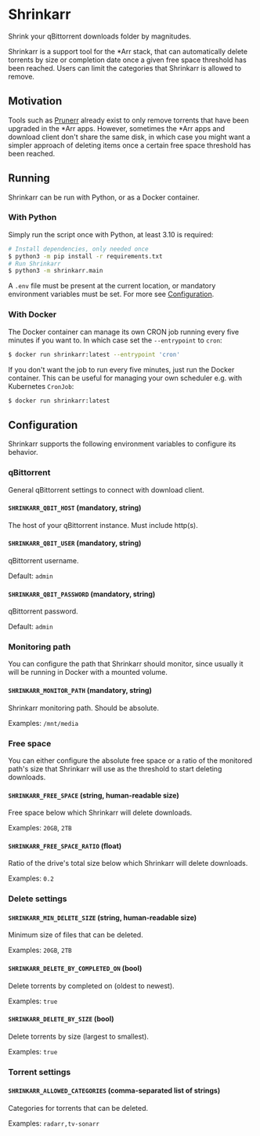 # Shrinkarr

Shrink your qBittorrent downloads folder by magnitudes.

Shrinkarr is a support tool for the \*Arr stack, that can automatically delete torrents by size or completion date once a given free space threshold has been reached. Users can limit the categories that Shrinkarr is allowed to remove.

## Motivation

Tools such as [Prunerr](https://github.com/rpatterson/prunerr) already exist to only remove torrents that have been upgraded in the *Arr apps. However, sometimes the *Arr apps and download client don't share the same disk, in which case you might want a simpler approach of deleting items once a certain free space threshold has been reached.

## Running

Shrinkarr can be run with Python, or as a Docker container.

### With Python

Simply run the script once with Python, at least 3.10 is required:

```sh
# Install dependencies, only needed once
$ python3 -m pip install -r requirements.txt
# Run Shrinkarr
$ python3 -m shrinkarr.main
```

A `.env` file must be present at the current location, or mandatory environment variables must be set. For more see [Configuration](#configuration).

### With Docker

The Docker container can manage its own CRON job running every five minutes if you want to. In which case set the `--entrypoint` to `cron`:

```sh
$ docker run shrinkarr:latest --entrypoint 'cron'
```

If you don't want the job to run every five minutes, just run the Docker container. This can be useful for managing your own scheduler e.g. with Kubernetes `CronJob`:

```sh
$ docker run shrinkarr:latest
```

## Configuration

Shrinkarr supports the following environment variables to configure its behavior.

### qBittorrent

General qBittorrent settings to connect with download client.

#### `SHRINKARR_QBIT_HOST` (mandatory, string)

The host of your qBittorrent instance. Must include http(s).

#### `SHRINKARR_QBIT_USER` (mandatory, string)

qBittorrent username.

Default: `admin`

#### `SHRINKARR_QBIT_PASSWORD` (mandatory, string)

qBittorrent password.

Default: `admin`

### Monitoring path

You can configure the path that Shrinkarr should monitor, since usually it will be running in Docker with a mounted volume.

#### `SHRINKARR_MONITOR_PATH` (mandatory, string)

Shrinkarr monitoring path. Should be absolute.

Examples: `/mnt/media`

### Free space

You can either configure the absolute free space or a ratio of the monitored path's size that Shrinkarr will use as the threshold to start deleting downloads.

#### `SHRINKARR_FREE_SPACE` (string, human-readable size)

Free space below which Shrinkarr will delete downloads.

Examples: `20GB`, `2TB`

#### `SHRINKARR_FREE_SPACE_RATIO` (float)

Ratio of the drive's total size below which Shrinkarr will delete downloads.

Examples: `0.2`

### Delete settings

#### `SHRINKARR_MIN_DELETE_SIZE` (string, human-readable size)

Minimum size of files that can be deleted.

Examples: `20GB`, `2TB`

#### `SHRINKARR_DELETE_BY_COMPLETED_ON` (bool)

Delete torrents by completed on (oldest to newest).

Examples: `true`

#### `SHRINKARR_DELETE_BY_SIZE` (bool)

Delete torrents by size (largest to smallest).

Examples: `true`

### Torrent settings

#### `SHRINKARR_ALLOWED_CATEGORIES` (comma-separated list of strings)

Categories for torrents that can be deleted.

Examples: `radarr,tv-sonarr`

